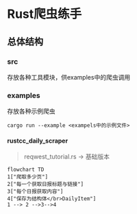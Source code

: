 # Rust爬虫练手

## 总体结构

### src

存放各种工具模块，供examples中的爬虫调用

### examples

存放各种示例爬虫

```shell
cargo run --example <exampels中的示例文件>
```

#### rustcc_daily_scraper

> reqwest_tutorial.rs -> 基础版本

```mermaid
flowchart TD
1["爬取多少页"]
2["每一个获取日报标题与链接"]
3["每个日报获取内容"]
4["保存为结构体</br>DailyItem"]
1 --> 2 -->3-->4
```